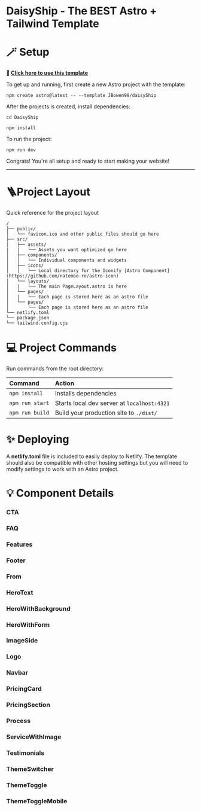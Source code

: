 # DaisyShip - The BEST Astro + Tailwind Template

# 🪄 Setup

**🚀 [Click here to use this template](https://github.com/JBowen99/daisyShip/generate)**

To get up and running, first create a new Astro project with the template:

`npm create astro@latest -- --template JBowen99/daisyShip`

After the projects is created, install dependencies:

`cd DaisyShip`

`npm install`

To run the project:

`npm run dev`

Congrats! You're all setup and ready to start making your website!

---

# 🪜Project Layout

Quick reference for the project layout

```
/
├── public/
│   └── favicon.ico and other public files should go here
├── src/
|   ├── assets/
|   |   └── Assets you want optimized go here
│   ├── components/
│   │   └── Individual components and widgets
│   ├── icons/
│   │   └── Local directory for the Iconify [Astro Component] (https://github.com/natemoo-re/astro-icon)
│   └── layouts/
│   |   └── The main PageLayout.astro is here
│   └── pages/
│   |   └── Each page is stored here as an astro file
│   └── pages/
│       └── Each page is stored here as an astro file
└── netlify.toml
└── package.json
└── tailwind.config.cjs
```

# 💻 Project Commands

Run commands from the root directory:

| Command         | Action                                      |
| :-------------- | :------------------------------------------ |
| `npm install`   | Installs dependencies                       |
| `npm run start` | Starts local dev server at `localhost:4321` |
| `npm run build` | Build your production site to `./dist/`     |

# ✨ Deploying

A **netlify.toml** file is included to easily deploy to Netlify. The template should also be compatible with other hosting settings but you will need to modify settings to work with an Astro project.

# 💡 Component Details

### CTA

### FAQ

### Features

### Footer

### From

### HeroText

### HeroWithBackground

### HeroWithForm

### ImageSide

### Logo

### Navbar

### PricingCard

### PricingSection

### Process

### ServiceWithImage

### Testimonials

### ThemeSwitcher

### ThemeToggle

### ThemeToggleMobile
